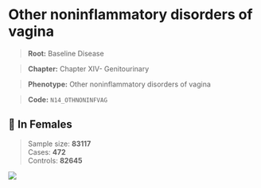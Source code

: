 # Other noninflammatory disorders of vagina

> **Root:** Baseline Disease  

> **Chapter:** Chapter XIV- Genitourinary  

> **Phenotype:** Other noninflammatory disorders of vagina  

> **Code:** `N14_OTHNONINFVAG`

## 👩 In Females  
> Sample size: **83117**  
> Cases: **472**  
> Controls: **82645**
<img src="/Disease/Figures/ALL/Incidence/N14_OTHNONINFVAG.png"/>
<CsvTable src="/public/Disease/Data/ALL/Incidence/COX_N14_OTHNONINFVAG.csv" label="🔍 View full results" />
